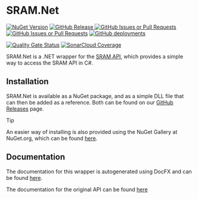 # SRAM.Net
[![NuGet Version](https://img.shields.io/nuget/v/SRAM.SCIM.Net)](https://www.nuget.org/packages/SRAM.SCIM.Net/)
[![GitHub Release](https://img.shields.io/github/v/release/team-golfslag/SRAM.Net?label=GitHub%20Release)
](https://github.com/team-golfslag/SRAM.Net/releases)
[![GitHub Issues or Pull Requests](https://img.shields.io/github/issues/team-golfslag/SRAM.Net)](https://github.com/team-golfslag/SRAM.Net/issues)
[![GitHub Issues or Pull Requests](https://img.shields.io/github/issues-pr/team-golfslag/SRAM.Net)](https://github.com/team-golfslag/SRAM.Net/pulls)
[![GitHub deployments](https://img.shields.io/github/deployments/team-golfslag/SRAM.Net/github-pages?label=docfx)
](https://team-golfslag.github.io/SRAM.Net/)

[![Quality Gate Status](https://sonarcloud.io/api/project_badges/measure?project=team-golfslag_SRAM.Net&metric=alert_status)](https://sonarcloud.io/project/overview?id=team-golfslag_SRAM.Net)
[![SonarCloud Coverage](https://sonarcloud.io/api/project_badges/measure?project=team-golfslag_SRAM.Net&metric=coverage)](https://sonarcloud.io/project/overview?id=team-golfslag_SRAM.Net)

SRAM.Net is a .NET wrapper for the [SRAM API](https://sram.surf.nl/apidocs/#/), which provides a simple way to access the SRAM API in C#.

## Installation
SRAM.Net is available as a NuGet package, and as a simple DLL file that can then be added as a reference.
Both can be found on our [GitHub Releases](https://github.com/team-golfslag/SRAM.Net/releases) page.

> [!TIP]
> An easier way of installing is also provided using the NuGet Gallery at NuGet.org, which can be found [here](https://www.nuget.org/packages/SRAM.Net/).

## Documentation
The documentation for this wrapper is autogenerated using DocFX and can be found [here](https://team-golfslag.github.io/SRAM.Net/).

The documentation for the original API can be found [here](https://sram.surf.nl/apidocs/#/)